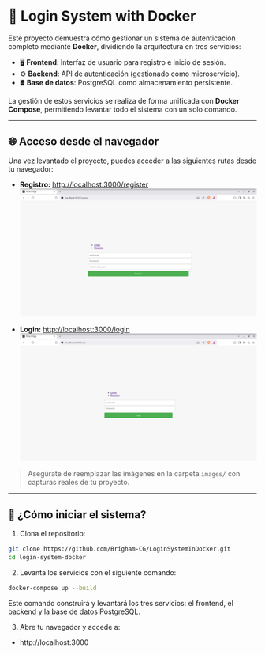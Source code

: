 # 🔐 Login System with Docker

Este proyecto demuestra cómo gestionar un sistema de autenticación completo mediante **Docker**, dividiendo la arquitectura en tres servicios:

- 🖥️ **Frontend**: Interfaz de usuario para registro e inicio de sesión.
- ⚙️ **Backend**: API de autenticación (gestionado como microservicio).
- 🛢️ **Base de datos**: PostgreSQL como almacenamiento persistente.

La gestión de estos servicios se realiza de forma unificada con **Docker Compose**, permitiendo levantar todo el sistema con un solo comando.

---

## 🌐 Acceso desde el navegador

Una vez levantado el proyecto, puedes acceder a las siguientes rutas desde tu navegador:

- **Registro:** [http://localhost:3000/register](http://localhost:3000/register)  
  ![Registro](images/register.png)

- **Login:** [http://localhost:3000/login](http://localhost:3000/login)  
  ![Login](images/login.png)

> Asegúrate de reemplazar las imágenes en la carpeta `images/` con capturas reales de tu proyecto.

---

## 🚀 ¿Cómo iniciar el sistema?

1. Clona el repositorio:

```bash
git clone https://github.com/Brigham-CG/LoginSystemInDocker.git
cd login-system-docker
```

2. Levanta los servicios con el siguiente comando:

```bash
docker-compose up --build
```
Este comando construirá y levantará los tres servicios: el frontend, el backend y la base de datos PostgreSQL.

3. Abre tu navegador y accede a:

- http://localhost:3000
